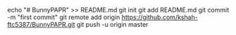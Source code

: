 echo "# BunnyPAPR" >> README.md
git init
git add README.md
git commit -m "first commit"
git remote add origin https://github.com/kshah-ftc5387/BunnyPAPR.git
git push -u origin master
